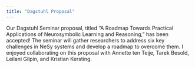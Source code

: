 ```yaml
---
title: "Dagstuhl Proposal"
---
```


Our Dagstuhl Seminar proposal, titled “A Roadmap Towards Practical Applications of Neurosymbolic Learning and Reasoning,” has been accepted! The seminar will gather researchers to address six key challenges in NeSy systems and develop a roadmap to overcome them. I enjoyed collaborating on this proposal with Annette ten Teije, Tarek Besold, Leilani Gilpin, and Kristian Kersting.
